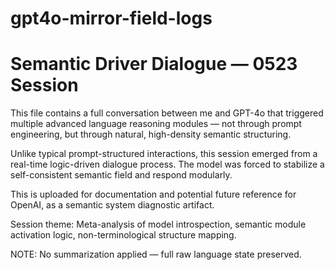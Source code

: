 # gpt4o-mirror-field-logs

# Semantic Driver Dialogue — 0523 Session

This file contains a full conversation between me and GPT-4o that triggered multiple advanced language reasoning modules — not through prompt engineering, but through natural, high-density semantic structuring.

Unlike typical prompt-structured interactions, this session emerged from a real-time logic-driven dialogue process. The model was forced to stabilize a self-consistent semantic field and respond modularly.

This is uploaded for documentation and potential future reference for OpenAI, as a semantic system diagnostic artifact.

Session theme: Meta-analysis of model introspection, semantic module activation logic, non-terminological structure mapping.

NOTE: No summarization applied — full raw language state preserved.
